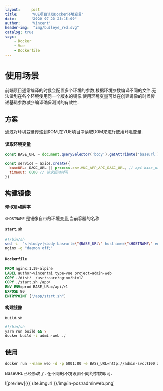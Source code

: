 ```yaml
---
layout:     post
title:      "VUE项目读取Docker环境变量"
date:       "2020-07-23 23:15:00"
author:     "Vincent"
header-img:  "img/bulleye_red.svg"
catalog: true
tags:
    - Docker
    - Vue
    - Dockerfile
---
```


# 使用场景

前端项目通常编译的时候会配置多个环境的参数,根据环境参数编译不同的文件.无法做到在各个环境使用同一个版本的镜像.使用环境变量可以在创建镜像的时候传递基础参数减少编译确保测试的有效性.

## 方案

通过将环境变量传递到DOM,在VUE项目中读取DOM来进行使用环境变量.

#### 读取环境变量

```js
const BASE_URL = document.querySelector('body').getAttribute('baseurl')

const service = axios.create({
  baseURL: BASE_URL || process.env.VUE_APP_API_BASE_URL, // api base_url
  timeout: 6000 // 请求超时时间
})

```

##  构建镜像

#### 修改启动脚本

```$HOSTNAME``` 是镜像自带的环境变量,当前容器的名称

####  ```start.sh```

```sh
#!/bin/sh
sed -i  "s|<body>|<body baseurl=\"$BASE_URL\" hostname=\"$HOSTNAME\" env=\"$ENV\">|"  /usr/share/nginx/html/index.html
nginx -g "daemon off;"
```

#### ```Dockerfile```

```Dockerfile
FROM nginx:1.19-alpine
LABEL author=vincentmi type=vue project=admin-web
COPY ./dist/  /usr/share/nginx/html/
COPY ./start.sh /app/
ENV ENV=prod BASE_URL=/api/v1
EXPOSE 80
ENTRYPOINT ["/app/start.sh"]


```

#### 构建镜像

```build.sh```

```sh
#!/bin/sh
yarn run build && \
docker build -t admin-web ./
```

##  使用

```sh
docker run --name web -d -p 6001:80 -e BASE_URL=http://admin-svc:9100 admin-web
```

BaseURL已经修改了. 在不同的环境设置不同的参数即可.

![preview]({{ site.imgurl }}/img/in-post/adminweb.png)

 

